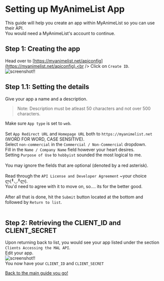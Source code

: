 # Setting up MyAnimeList App
This guide will help you create an app within MyAnimeList so you can use their API.<br />
You would need a MyAnimeList's account to continue.<br />

## Step 1: Creating the app
Head over to [https://myanimelist.net/apiconfig](https://myanimelist.net/apiconfig).<br />
Click on `Create ID`.<br />
![screenshot!!](../../static/create_id.png)
<br />

## Step 1.1: Setting the details
Give your app a name and a description.<br />
> Note: Description must be atleast 50 characters and not over 500 characters.

Make sure `App type` is set to `web`.<br />
<br />
Set `App Redirect URL` and `Homepage URL` both to `https://myanimelist.net` (WORD FOR WORD, CASE SENSITIVE).<br />
Select `non-commercial` in the `Commercial / Non-Commercial` dropdown.<br />
Fill in the `Name / Company Name` field however your heart desires.<br />
Setting `Purpose of Use` to `hobbyist` sounded the most logical to me.<br />
<br />
You may ignore the fields that are optional (denoted by a red asterisk).<br />
<br />
Read through the `API License and Developer Agreement` ~your choice ლ(╹◡╹ლ).<br />
You'd need to agree with it to move on, so.... its for the better good.<br />
<br />
After all that is done, hit the `Submit` button located at the bottom and followed by `Return to list`.<br />
<br />
## Step 2: Retrieving the CLIENT_ID and CLIENT_SECRET
Upon returning back to list, you would see your app listed under the section `Clients Accessing the MAL API`.<br />
Edit your app.<br />
![screenshot!!](../../static/edit_app.png)
<br />
You now have your `CLIENT_ID` and `CLIENT_SECRET`

[Back to the main guide you go!](https://github.com/FadedJayden/AP_MALPorter#step-1-setting-up-myanimelists-app)